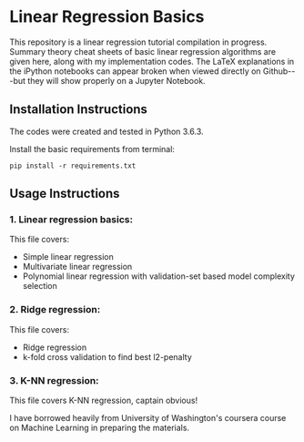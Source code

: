 # Linear Regression Basics
This repository is a linear regression tutorial compilation in progress. Summary theory cheat sheets of basic linear regression algorithms are given here, along with my implementation codes. The LaTeX explanations in the iPython notebooks can appear broken when viewed directly on Github---but they will show properly on a Jupyter Notebook. 

## Installation Instructions
The codes were created and tested in Python 3.6.3.

Install the basic requirements from terminal:
```
pip install -r requirements.txt
```

## Usage Instructions
### 1. Linear regression basics:
This file covers:
  - Simple linear regression
  - Multivariate linear regression
  - Polynomial linear regression with validation-set based model complexity selection

### 2. Ridge regression:
This file covers:
  - Ridge regression
  - k-fold cross validation to find best l2-penalty

### 3. K-NN regression:
This file covers K-NN regression, captain obvious!

I have borrowed heavily from University of Washington's coursera course on Machine Learning in preparing the materials.
